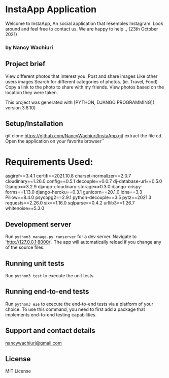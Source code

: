 # InstaApp Application

Welcome to InstaApp, An social application that resembles Instagram. Look around and feel free to contact us. We are happy to help ., {23th October 2021}

### by Nancy Wachiuri

## Project brief

View different photos that interest you.
Post and share images
Like other users images
Search for different categories of photos. (ie. Travel, Food)
Copy a link to the photo to share with my friends.
View photos based on the location they were taken.   

This project was generated with [PYTHON, DJANGO PROGRAMMING]( version 3.8.10)

## Setup/Installation 

 git clone https://github.com/NancyWachiuri/InstaApp.git extract the file cd. Open the application on your favorite browser``


# Requirements Used:
asgiref==3.4.1
certifi==2021.10.8
charset-normalizer==2.0.7
cloudinary==1.26.0
config==0.5.1
decouple==0.0.7
dj-database-url==0.5.0
Django==3.2.9
django-cloudinary-storage==0.3.0
django-crispy-forms==1.13.0
django-heroku==0.3.1
gunicorn==20.1.0
idna==3.3
Pillow==8.4.0
psycopg2==2.9.1
python-decouple==3.5
pytz==2021.3
requests==2.26.0
six==1.16.0
sqlparse==0.4.2
urllib3==1.26.7
whitenoise==5.3.0


## Development server

Run `python3 manage.py runserver` for a dev server. Navigate to 'http://127.0.0.1:8000/'. The app will automatically reload if you change any of the source files.



## Running unit tests

Run `python3 test` to execute the unit tests

## Running end-to-end tests

Run `python3 e2e` to execute the end-to-end tests via a platform of your choice. To use this command, you need to first add a package that implements end-to-end testing capabilities.



## Support and contact details

nancywachiuri@gmail.com


## License

 MIT License
